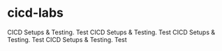 # cicd-labs
CICD Setups &amp; Testing. Test
CICD Setups &amp; Testing. Test
CICD Setups &amp; Testing. Test
CICD Setups &amp; Testing. Test
